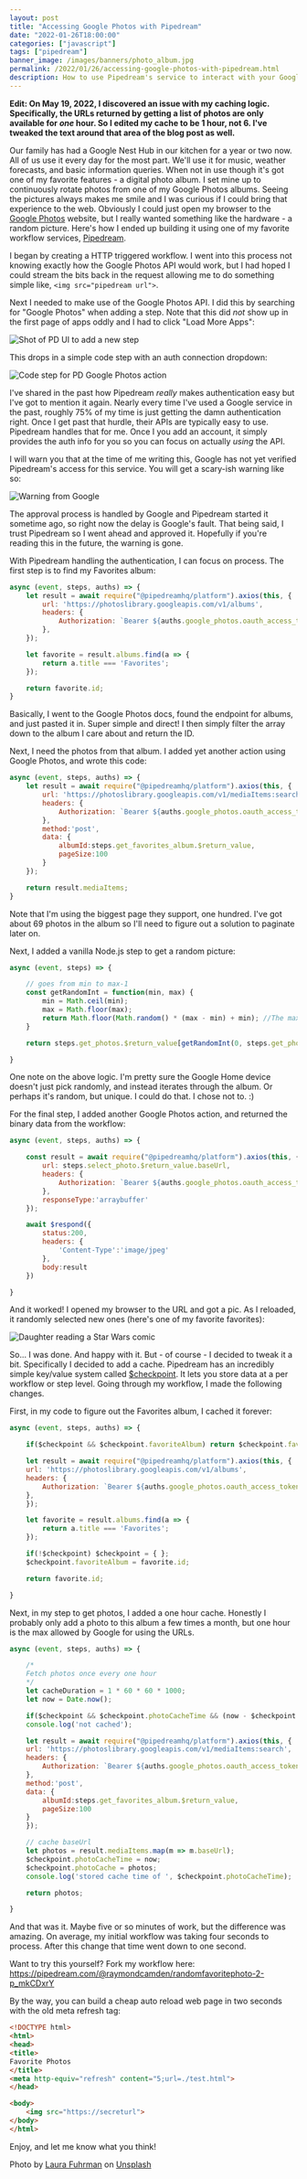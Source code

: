 ```yaml
---
layout: post
title: "Accessing Google Photos with Pipedream"
date: "2022-01-26T18:00:00"
categories: ["javascript"]
tags: ["pipedream"]
banner_image: /images/banners/photo_album.jpg
permalink: /2022/01/26/accessing-google-photos-with-pipedream.html
description: How to use Pipedream's service to interact with your Google Photos
---
```


**Edit: On May 19, 2022, I discovered an issue with my caching logic. Specifically, the URLs returned by getting a list of photos are only available for *one* hour. So I edited my cache to be 1 hour, not 6. I've tweaked the text around that area of the blog post as well.**

Our family has had a Google Nest Hub in our kitchen for a year or two now. All of us use it every day for the most part. We'll use it for music, weather forecasts, and basic information queries. When not in use though it's got one of my favorite features - a digital photo album. I set mine up to continuously rotate photos from one of my Google Photos albums. Seeing the pictures always makes me smile and I was curious if I could bring that experience to the web. Obviously I could just open my browser to the [Google Photos](https://photos.google.com) website, but I really wanted something like the hardware - a random picture. Here's how I ended up building it using one of my favorite workflow services, [Pipedream](https://pipedream.com).

I began by creating a HTTP triggered workflow. I went into this process not knowing exactly how the Google Photos API would work, but I had hoped I could stream the bits back in the request allowing me to do something simple like, `<img src="pipedream url">`. 

Next I needed to make use of the Google Photos API. I did this by searching for "Google Photos" when adding a step. Note that this did *not* show up in the first page of apps oddly and I had to click "Load More Apps":

<p>
<img data-src="https://static.raymondcamden.com/images/2022/01/photos1.jpg" alt="Shot of PD UI to add a new step" class="lazyload imgborder imgcenter">
</p>

This drops in a simple code step with an auth connection dropdown:

<p>
<img data-src="https://static.raymondcamden.com/images/2022/01/photos2.jpg" alt="Code step for PD Google Photos action" class="lazyload imgborder imgcenter">
</p>

I've shared in the past how Pipedream *really* makes authentication easy but I've got to mention it again. Nearly every time I've used a Google service in the past, roughly 75% of my time is just getting the damn authentication right. Once I get past that hurdle, their APIs are typically easy to use. Pipedream handles that for me. Once I you add an account, it simply provides the auth info for you so you can focus on actually *using* the API.

I will warn you that at the time of me writing this, Google has not yet verified Pipedream's access for this service. You will get a scary-ish warning like so:

<p>
<img data-src="https://static.raymondcamden.com/images/2022/01/photos3.jpg" alt="Warning from Google" class="lazyload imgborder imgcenter">
</p>

The approval process is handled by Google and Pipedream started it sometime ago, so right now the delay is Google's fault. That being said, I trust Pipedream so I went ahead and approved it. Hopefully if you're reading this in the future, the warning is gone. 

With Pipedream handling the authentication, I can focus on process. The first step is to find my Favorites album:

```js
async (event, steps, auths) => {
	let result = await require("@pipedreamhq/platform").axios(this, {
		url: 'https://photoslibrary.googleapis.com/v1/albums',
		headers: {
			Authorization: `Bearer ${auths.google_photos.oauth_access_token}`,
		},
	});

	let favorite = result.albums.find(a => {
		return a.title === 'Favorites';
	});

	return favorite.id;
}
```

Basically, I went to the Google Photos docs, found the endpoint for albums, and just pasted it in. Super simple and direct! I then simply filter the array down to the album I care about and return the ID.

Next, I need the photos from that album. I added yet another action using Google Photos, and wrote this code:


```js
async (event, steps, auths) => {
	let result = await require("@pipedreamhq/platform").axios(this, {
		url: 'https://photoslibrary.googleapis.com/v1/mediaItems:search',
		headers: {
			Authorization: `Bearer ${auths.google_photos.oauth_access_token}`,
		},
		method:'post',
		data: {
			albumId:steps.get_favorites_album.$return_value,
			pageSize:100
		}
	});

	return result.mediaItems;
}
```

Note that I'm using the biggest page they support, one hundred. I've got about 69 photos in the album so I'll need to figure out a solution to paginate later on. 

Next, I added a vanilla Node.js step to get a random picture:

```js
async (event, steps) => {

	// goes from min to max-1
	const getRandomInt = function(min, max) {
		min = Math.ceil(min);
		max = Math.floor(max);
		return Math.floor(Math.random() * (max - min) + min); //The maximum is exclusive and the minimum is inclusive
	}

	return steps.get_photos.$return_value[getRandomInt(0, steps.get_photos.$return_value.length)];

}
```

One note on the above logic. I'm pretty sure the Google Home device doesn't just pick randomly, and instead iterates through the album. Or perhaps it's random, but unique. I could do that. I chose not to. :) 

For the final step, I added another Google Photos action, and returned the binary data from the workflow:

```js
async (event, steps, auths) => {

	const result = await require("@pipedreamhq/platform").axios(this, {
		url: steps.select_photo.$return_value.baseUrl,
		headers: {
			Authorization: `Bearer ${auths.google_photos.oauth_access_token}`,
		},
		responseType:'arraybuffer'
	});

	await $respond({
		status:200,
		headers: {
			'Content-Type':'image/jpeg'
		},
		body:result
	})

}
```

And it worked! I opened my browser to the URL and got a pic. As I reloaded, it randomly selected new ones (here's one of my favorite favorites):

<p>
<img data-src="https://static.raymondcamden.com/images/2022/01/photos4.jpg" alt="Daughter reading a Star Wars comic" class="lazyload imgborder imgcenter">
</p>

So... I was done. And happy with it. But - of course - I decided to tweak it a bit. Specifically I decided to add a cache. Pipedream has an incredibly simple key/value system called [$checkpoint](https://pipedream.com/docs/workflows/steps/code/state/#workflow-state). It lets you store data at a per workflow or step level. Going through my workflow, I made the following changes.

First, in my code to figure out the Favorites album, I cached it forever:

```js
async (event, steps, auths) => {

	if($checkpoint && $checkpoint.favoriteAlbum) return $checkpoint.favoriteAlbum;

	let result = await require("@pipedreamhq/platform").axios(this, {
	url: 'https://photoslibrary.googleapis.com/v1/albums',
	headers: {
		Authorization: `Bearer ${auths.google_photos.oauth_access_token}`,
	},
	});

	let favorite = result.albums.find(a => {
		return a.title === 'Favorites';
	});

	if(!$checkpoint) $checkpoint = { };
	$checkpoint.favoriteAlbum = favorite.id;

	return favorite.id;

}
```

Next, in my step to get photos, I added a one hour cache. Honestly I probably only add a photo to this album a few times a month, but one hour is the max allowed by Google for using the URLs.

```js
async (event, steps, auths) => {

	/*
	Fetch photos once every one hour
	*/
	let cacheDuration = 1 * 60 * 60 * 1000;
	let now = Date.now();

	if($checkpoint && $checkpoint.photoCacheTime && (now - $checkpoint.photoCacheTime < cacheDuration) && $checkpoint.photoCache) return $checkpoint.photoCache;
	console.log('not cached'); 

	let result = await require("@pipedreamhq/platform").axios(this, {
	url: 'https://photoslibrary.googleapis.com/v1/mediaItems:search',
	headers: {
		Authorization: `Bearer ${auths.google_photos.oauth_access_token}`,
	},
	method:'post',
	data: {
		albumId:steps.get_favorites_album.$return_value,
		pageSize:100
	}
	});

	// cache baseUrl
	let photos = result.mediaItems.map(m => m.baseUrl);
	$checkpoint.photoCacheTime = now;
	$checkpoint.photoCache = photos;
	console.log('stored cache time of ', $checkpoint.photoCacheTime);

	return photos;

}
```

And that was it. Maybe five or so minutes of work, but the difference was amazing. On average, my initial workflow was taking four seconds to process. After this change that time went down to one second. 

Want to try this yourself? Fork my workflow here: <https://pipedream.com/@raymondcamden/randomfavoritephoto-2-p_mkCDxrY>

By the way, you can build a cheap auto reload web page in two seconds with the old meta refresh tag:

```html
<!DOCTYPE html>
<html>
<head>
<title>
Favorite Photos
</title>
<meta http-equiv="refresh" content="5;url=./test.html">
</head>

<body>
	<img src="https://secreturl">
</body>
</html>
```

Enjoy, and let me know what you think!

Photo by <a href="https://unsplash.com/@lauracathleen?utm_source=unsplash&utm_medium=referral&utm_content=creditCopyText">Laura Fuhrman</a> on <a href="https://unsplash.com/s/photos/photo-album?utm_source=unsplash&utm_medium=referral&utm_content=creditCopyText">Unsplash</a>
  

